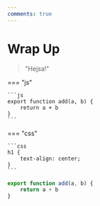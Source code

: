 ```yaml
---
comments: true
---
```


# Wrap Up

> "Hejsa!"

=== "js"

    ```js
    export function add(a, b) {
        return a + b
    }
    ```

=== "css"

    ```css
    h1 {
        text-align: center;
    }
    ```

```js
export function add(a, b) {
    return a + b
}
```
